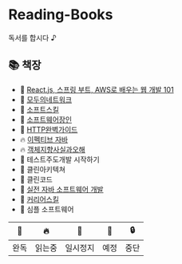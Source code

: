 # Reading-Books
독서를 합시다 ♪  

## 📚 책장

- 🎉 [React.js, 스프링 부트, AWS로 배우는 웹 개발 101](https://github.com/kimziou77/Reading-Books/tree/main/books/React.js-SpringBoot-AWS-Web101)
- 🎉 [모두의네트워크](https://github.com/kimziou77/Reading-Books/tree/main/books/모두의네트워크)
- 🎉 [소프트스킬](https://github.com/kimziou77/Reading-Books/tree/main/books/소프트스킬)
- 🎉 [소프트웨어장인](https://github.com/kimziou77/Reading-Books/tree/main/books/소프트웨어장인)
- 🎉 [HTTP완벽가이드](https://github.com/kimziou77/Reading-Books/tree/main/books/http완벽가이드)
- 🔥 [이펙티브 자바](https://github.com/prgrms-web-devcourse/BE-Team-preAmand-Effective-Java)
- 🔥 [객체지향사실과오해](https://github.com/dya-mond/Book-Study)
- 🔖 테스트주도개발 시작하기
- 🔖 클린아키텍쳐
- 🔖 클린코드
- 💬 [실전 자바 소프트웨어 개발](https://github.com/kimziou77/Reading-Books/tree/main/books/실전-자바소프트웨어개발)
- 💬 [커리어스킬](https://github.com/kimziou77/Reading-Books/tree/main/books/커리어스킬)
- 💬 심플 소프트웨어

|🎉|🔥|💬|🔖|🔒|
|---|---|---|---|---|
|완독|읽는중|일시정지|예정|중단|
